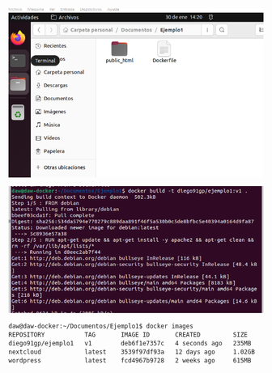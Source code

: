 ![image-20230130142141473](assets/image-20230130142141473.png)

![image-20230130142341084](assets/image-20230130142341084.png)

```bash
daw@daw-docker:~/Documentos/Ejemplo1$ docker images
REPOSITORY           TAG       IMAGE ID       CREATED         SIZE
diego91gp/ejemplo1   v1        deb6f1e7357c   4 seconds ago   235MB
nextcloud            latest    3539f97df93a   12 days ago     1.02GB
wordpress            latest    fcd4967b9728   2 weeks ago     615MB
```

